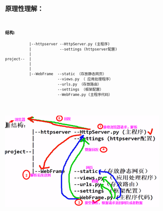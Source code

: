 原理性理解：
-------
<br>

#### 结构:



               |--httpserver --HttpServer.py (主程序)
               |             --settings (httpserver配置)
               |   
    project--  |
               |
               |
               |--WebFrame  --static （存放静态网页）
                            --views.py （ 应用处理程序） 
                            --urls.py （存放路由）
                            --settings （框架配置）
                            --WebFrame.py (主程序代码）


<br>
<br>

![Image text](https://raw.githubusercontent.com/zipeng-me/management-plan/master/HTTPServer/photos/p.png)
